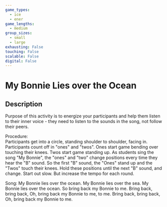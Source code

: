 ```yaml
---
game_types:
  - ice
  - ener
game_lengths:
  - medium
group_sizes:
  - small
  - large
exhausting: False
touching: False
scalable: False
digital: False
---
```

# My Bonnie Lies over the Ocean

## Description
Purpose of this activity is to energize your participants and help them listen to 
their inner voice - they need to listen to the sounds in the song, not follow their peers. 

Procedure:  
Participants get into a circle, standing shoulder to shoulder, facing in. 
Participants count off in "ones" and "twos". 
Ones start game bending over touching their knees. 
Twos start game standing up. 
As students sing the song "My Bonnie", the "ones" and "two" change 
positions every time they hear the "B" sound. So the first "B" sound, the 
"Ones" stand up and the "Twos" touch their knees. 
Hold these positions until the next "B" sound, and change. 
Start out slow. But increase the tempo for each round. 

Song: 
My Bonnie lies over the ocean. 
My Bonnie lies over the sea. 
My Bonnie lies over the ocean. 
So bring back my Bonnie to me. 
Bring back, bring back, 
Oh, bring back my Bonnie to me, to me. 
Bring back, bring back, 
Oh, bring back my Bonnie to me.
